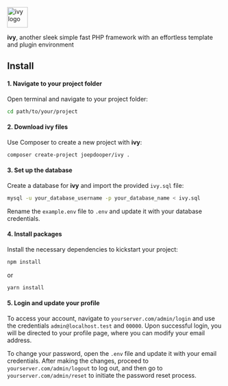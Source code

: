 <div style="max-height:48px;width:auto;">
  <img src="https://dooper.io/ivy/logo.svg" alt="ivy logo" height="48">
</div>

**ivy**, another sleek simple fast PHP framework with an effortless template and plugin environment

## Install

#### 1. Navigate to your project folder

Open terminal and navigate to your project folder:

```bash
cd path/to/your/project
```

#### 2. Download ivy files

Use Composer to create a new project with **ivy**:

```bash
composer create-project joepdooper/ivy .
```

#### 3. Set up the database

Create a database for **ivy** and import the provided `ivy.sql` file:

```bash
mysql -u your_database_username -p your_database_name < ivy.sql
```

Rename the `example.env` file to `.env` and update it with your database credentials.

#### 4. Install packages

Install the necessary dependencies to kickstart your project:

```bash
npm install
```

or

```bash
yarn install
```

#### 5. Login and update your profile

To access your account, navigate to `yourserver.com/admin/login` and use the credentials `admin@localhost.test` and `00000`. Upon successful login, you will be directed to your profile page, where you can modify your email address.

To change your password, open the `.env` file and update it with your email credentials. After making the changes, proceed to `yourserver.com/admin/logout` to log out, and then go to `yourserver.com/admin/reset` to initiate the password reset process.

